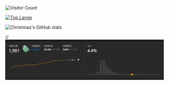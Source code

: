 
![Visitor Count](https://profile-counter.glitch.me/AlwaysWillWJYY/count.svg)

[![Top Langs](https://github-readme-stats.vercel.app/api/top-langs/?username=AlwaysWillWJYY&layout=compact)](https://github.com/AlwaysWillWJYY/github-readme-stats)

![Christmas's GitHub stats](https://github-readme-stats.vercel.app/api?username=AlwaysWillWJYY&show_icons=true&theme=tokyonight)

//![image](https://github.com/AlwaysWillWJYY/kobs/blob/main/web/src/assets/images/Snipaste_2024-06-23_16-36-13.jpg)
<!--
**AlwaysWillWJYY/AlwaysWillWJYY** is a ✨ _special_ ✨ repository because its `README.md` (this file) appears on your GitHub profile.

Here are some ideas to get you started:

- 🔭 I’m currently working on ...
- 🌱 I’m currently learning ...
- 👯 I’m looking to collaborate on ...
- 🤔 I’m looking for help with ...
- 💬 Ask me about ...
- 📫 How to reach me: ...
- 😄 Pronouns: ...
- ⚡ Fun fact: ...
-->
